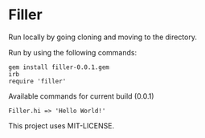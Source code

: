 Filler
======

Run locally by going cloning and moving to the directory.

Run by using the following commands:

```
gem install filler-0.0.1.gem
irb
require 'filler'
```

Available commands for current build (0.0.1)

`Filler.hi => 'Hello World!'`


This project uses MIT-LICENSE.
